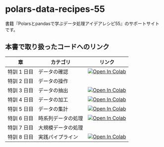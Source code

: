 # polars-data-recipes-55
書籍『Polarsとpandasで学ぶデータ処理アイデアレシピ55』のサポートサイトです。

## 本書で取り扱ったコードへのリンク
| 章 | カテゴリ | リンク |
| --- | --- | --- |
| 特訓 1 日目 | データの確認 | [![Open In Colab](https://colab.research.google.com/assets/colab-badge.svg)](https://colab.research.google.com/drive/1S8se8Q7yHWG4vaqFphmJmBjaCdqEvCF8?usp=sharing) |
| 特訓 2 日目 | データの操作 |  |
| 特訓 3 日目 | データの抽出 | [![Open In Colab](https://colab.research.google.com/assets/colab-badge.svg)](https://colab.research.google.com/drive/1kgsGYBw8kDsYPm_4SErUmQnrITjAXMso?usp=sharing) |
| 特訓 4 日目 | データの加工 | [![Open In Colab](https://colab.research.google.com/assets/colab-badge.svg)](https://colab.research.google.com/drive/1M9ir46MBWwXb8H0OqGCV_G5UgxphpfXX?usp=sharing) |
| 特訓 5 日目 | データの集計 |  [![Open In Colab](https://colab.research.google.com/assets/colab-badge.svg)](https://colab.research.google.com/drive/1U2PO6dqU4jq2tMqYLkRAkEpTWnu-0l5d?usp=sharing) |
| 特訓 6 日目 | 時系列データの処理 | [![Open In Colab](https://colab.research.google.com/assets/colab-badge.svg)](https://colab.research.google.com/drive/19k7fqp7nnw7gYexmJjXsGf_vVN6SD6xr?usp=sharing) |
| 特訓 7 日目 | 大規模データの処理 |  |
| 特訓 8 日目 | 実践パイプライン | [![Open In Colab](https://colab.research.google.com/assets/colab-badge.svg)](https://colab.research.google.com/drive/1ZCw8S7DEdQoLNzBpQQpUprJTt9R7Ejnh?usp=sharing) |
